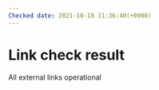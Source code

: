 ```yaml
---
Checked date: 2021-10-18 11:36:40(+0900)
---
```

# Link check result
All external links operational
